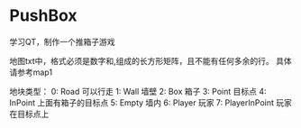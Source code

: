 # PushBox
学习QT，制作一个推箱子游戏

地图txt中，格式必须是数字和,组成的长方形矩阵，且不能有任何多余的行。
具体请参考map1

地块类型：
    0: Road             可以行走
    1: Wall             墙壁
    2: Box              箱子
    3: Point            目标点
    4: InPoint          上面有箱子的目标点
    5: Empty            墙内
    6: Player           玩家
    7: PlayerInPoint    玩家在目标点上
